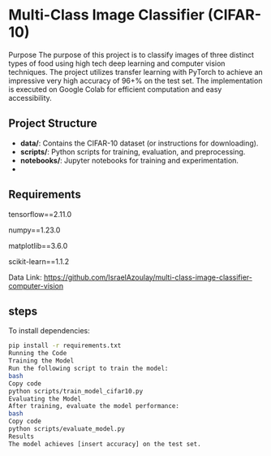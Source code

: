 
# Multi-Class Image Classifier (CIFAR-10)
Purpose
The purpose of this project is to classify images of three distinct types of food using high tech deep learning and computer vision techniques. The project utilizes transfer learning with PyTorch to achieve an impressive very high accuracy of 96+% on the test set. The implementation is executed on Google Colab for efficient computation and easy accessibility.

## Project Structure

- **data/**: Contains the CIFAR-10 dataset (or instructions for downloading).
- **scripts/**: Python scripts for training, evaluation, and preprocessing.
- **notebooks/**: Jupyter notebooks for training and experimentation.
- 
## Requirements
 tensorflow==2.11.0
 
numpy==1.23.0

matplotlib==3.6.0

scikit-learn==1.1.2

Data Link: https://github.com/IsraelAzoulay/multi-class-image-classifier-computer-vision

  ## steps
To install dependencies:
```bash
pip install -r requirements.txt
Running the Code
Training the Model
Run the following script to train the model:
bash
Copy code
python scripts/train_model_cifar10.py
Evaluating the Model
After training, evaluate the model performance:
bash
Copy code
python scripts/evaluate_model.py
Results
The model achieves [insert accuracy] on the test set.







